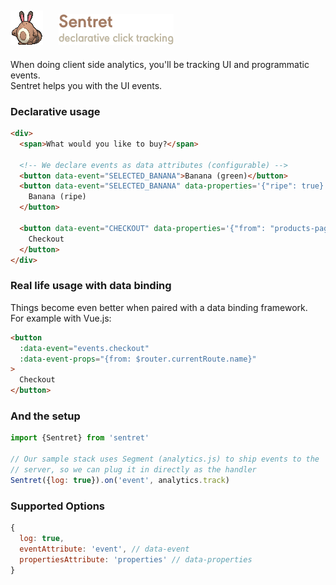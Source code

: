 

![](docs/assets/sentret.gif) &nbsp; &nbsp; ![](docs/assets/title.png)
---

When doing client side analytics, you'll be tracking UI and programmatic events.<br>
Sentret helps you with the UI events.

### Declarative usage

```html
<div>
  <span>What would you like to buy?</span>

  <!-- We declare events as data attributes (configurable) -->
  <button data-event="SELECTED_BANANA">Banana (green)</button>
  <button data-event="SELECTED_BANANA" data-properties='{"ripe": true}'>
    Banana (ripe)
  </button>

  <button data-event="CHECKOUT" data-properties='{"from": "products-page"}'>
    Checkout
  </button>
</div>
```

### Real life usage with data binding

Things become even better when paired with a data binding framework.<br>
For example with Vue.js:
```html
<button
  :data-event="events.checkout"
  :data-event-props="{from: $router.currentRoute.name}"
>
  Checkout
</button>
```

### And the setup
```javascript
import {Sentret} from 'sentret'

// Our sample stack uses Segment (analytics.js) to ship events to the
// server, so we can plug it in directly as the handler
Sentret({log: true}).on('event', analytics.track)
```

### Supported Options

```javascript
{
  log: true,
  eventAttribute: 'event', // data-event
  propertiesAttribute: 'properties' // data-properties
}
```


